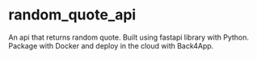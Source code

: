 # random_quote_api

An api that returns random quote. Built using fastapi library with Python. Package with Docker and deploy in the cloud with Back4App.